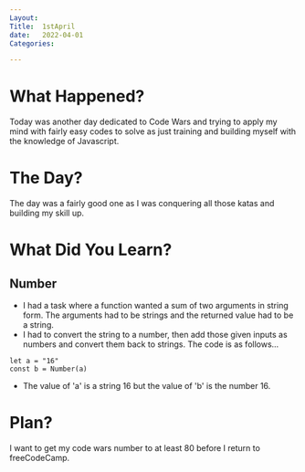 ```yaml
---
Layout:
Title:  1stApril
date:   2022-04-01
Categories:

---
```


# What Happened?
Today was another day dedicated to Code Wars and trying to apply my mind with fairly easy codes to solve as just training and building myself with the knowledge of Javascript.

# The Day?
The day was a fairly good one as I was conquering all those katas and building my skill up.

# What Did You Learn?
## Number
- I had a task where a function wanted a sum of two arguments in string form. The arguments had to be strings and the returned value had to be a string. 
- I had to convert the string to a number, then add those given inputs as numbers and convert them back to strings. The code is as follows...

```
let a = "16"
const b = Number(a)
```

- The value of 'a' is a string 16 but the value of 'b' is the number 16.

# Plan?
I want to get my code wars number to at least 80 before I return to freeCodeCamp.